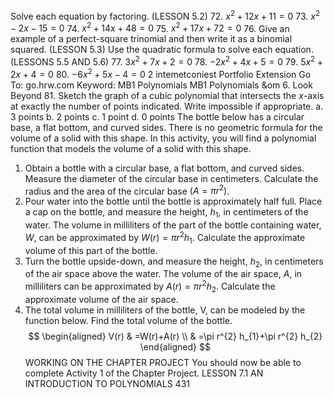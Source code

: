 Solve each equation by factoring. (LESSON 5.2)
72. $x^{2}+12 x+11=0$
73. $x^{2}-2 x-15=0$
74. $x^{2}+14 x+48=0$
75. $x^{2}+17 x+72=0$
76. Give an example of a perfect-square trinomial and then write it as a binomial squared. (LESSON 5.3)
Use the quadratic formula to solve each equation. (LESSONS 5.5 AND 5.6)
77. $3 x^{2}+7 x+2=0$
78. $-2 x^{2}+4 x+5=0$
79. $5 x^{2}+2 x+4=0$
80. $-6 x^{2}+5 x-4=0$
2 intemetconiest
Portfolio Extension
Go To: go.hrw.com
Keyword:
MB1 Polynomials
MB1 Polynomials
\&om
6. Look Beyond
81. Sketch the graph of a cubic polynomial that intersects the $x$-axis at exactly the number of points indicated. Write impossible if appropriate.
a. 3 points
b. 2 points
c. 1 point
d. 0 points
The bottle below has a circular base, a flat bottom, and curved sides. There is no geometric formula for the volume of a solid with this shape. In this activity, you will find a polynomial function that models the volume of a solid with this shape.
1. Obtain a bottle with a circular base, a flat bottom, and curved sides. Measure the diameter of the circular base in centimeters. Calculate the radius and the area of the circular base $\left(A=\pi r^{2}\right)$.
2. Pour water into the bottle until the bottle is approximately half full. Place a cap on the bottle, and measure the height, $h_{1}$, in centimeters of the water. The volume in milliliters of the part of the bottle containing water, $W$, can be approximated by $W(r)=\pi r^{2} h_{1}$. Calculate the approximate volume of this part of the bottle.
3. Turn the bottle upside-down, and measure the height, $h_{2}$, in centimeters of the air space above the water. The volume of the air space, $A$, in milliliters can be approximated by $A(r)=\pi r^{2} h_{2}$. Calculate the approximate volume of the air space.
4. The total volume in milliliters of the bottle, $\mathrm{V}$, can be modeled by the function below. Find the total volume of the bottle.
$$
\begin{aligned}
V(r) & =W(r)+A(r) \\
& =\pi r^{2} h_{1}+\pi r^{2} h_{2}
\end{aligned}
$$
WORKING ON THE CHAPTER PROJECT
You should now be able to complete Activity 1 of the Chapter Project.
LESSON 7.1 AN INTRODUCTION TO POLYNOMIALS
431